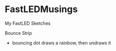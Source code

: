 # FastLEDMusings
 My FastLED Sketches

Bounce Strip
 - bouncing dot draws a rainbow, then undraws it
